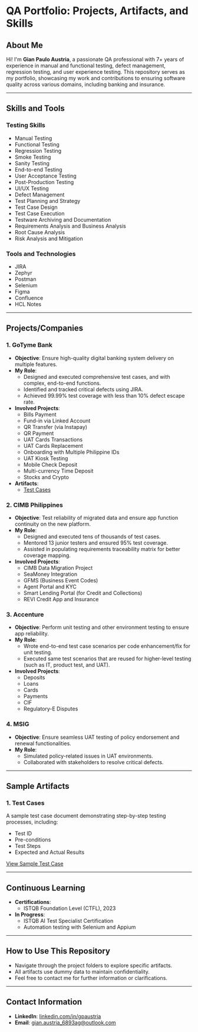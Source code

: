 # QA Portfolio: Projects, Artifacts, and Skills

## About Me
Hi! I'm **Gian Paulo Austria**, a passionate QA professional with 7+ years of experience in manual and functional testing, defect management, regression testing, and user experience testing. This repository serves as my portfolio, showcasing my work and contributions to ensuring software quality across various domains, including banking and insurance.

---

## Skills and Tools

### **Testing Skills**
- Manual Testing
- Functional Testing
- Regression Testing
- Smoke Testing
- Sanity Testing
- End-to-end Testing
- User Acceptance Testing
- Post-Production Testing
- UI/UX Testing
- Defect Management
- Test Planning and Strategy
- Test Case Design
- Test Case Execution
- Testware Archiving and Documentation
- Requirements Analysis and Business Analysis
- Root Cause Analysis
- Risk Analysis and Mitigation

### **Tools and Technologies**
- JIRA
- Zephyr
- Postman
- Selenium
- Figma
- Confluence
- HCL Notes

---

## Projects/Companies

### **1. GoTyme Bank**
- **Objective**: Ensure high-quality digital banking system delivery on multiple features.
- **My Role**:
  - Designed and executed comprehensive test cases, and with complex, end-to-end functions.
  - Identified and tracked critical defects using JIRA.
  - Achieved 99.99% test coverage with less than 10% defect escape rate.
- **Involved Projects**:
  - Bills Payment
  - Fund-in via Linked Account
  - QR Transfer (via Instapay)
  - QR Payment
  - UAT Cards Transactions
  - UAT Cards Replacement
  - Onboarding with Multiple Philippine IDs
  - UAT Kiosk Testing
  - Mobile Check Deposit
  - Multi-currency Time Deposit
  - Stocks and Crypto
- **Artifacts**:
  - [Test Cases](./Sample_Exec_Test_Cases.xlsx)

### **2. CIMB Philippines**
- **Objective**: Test reliability of migrated data and ensure app function continuity on the new platform.
- **My Role**:
  - Designed and executed tens of thousands of test cases.
  - Mentored 13 junior testers and ensured 95% test coverage.
  - Assisted in populating requirements traceability matrix for better coverage mapping.
- **Involved Projects**:
  - CIMB Data Migration Project
  - SeaMoney Integration
  - GFMS (Business Event Codes)
  - Agent Portal and KYC
  - Smart Lending Portal (for Credit and Collections)
  - REVI Credit App and Insurance

### **3. Accenture**
- **Objective**: Perform unit testing and other environment testing to ensure app reliability.
- **My Role**:
  - Wrote end-to-end test case scenarios per code enhancement/fix for unit testing.
  - Executed same test scenarios that are reused for higher-level testing (such as IT, product test, and UAT).
- **Involved Projects**:
  - Deposits
  - Loans
  - Cards
  - Payments
  - CIF
  - Regulatory-E Disputes

### **4. MSIG**
- **Objective**: Ensure seamless UAT testing of policy endorsement and renewal functionalities.
- **My Role**:
  - Simulated policy-related issues in UAT environments.
  - Collaborated with stakeholders to resolve critical defects.

---

## Sample Artifacts

### **1. Test Cases**
A sample test case document demonstrating step-by-step testing processes, including:
- Test ID
- Pre-conditions
- Test Steps
- Expected and Actual Results

[View Sample Test Case](./Sample_Exec_Test_Cases.xlsx)

---

## Continuous Learning
- **Certifications**:
  - ISTQB Foundation Level (CTFL), 2023
- **In Progress**:
  - ISTQB AI Test Specialist Certification
  - Automation testing with Selenium and Appium

---

## How to Use This Repository
- Navigate through the project folders to explore specific artifacts.
- All artifacts use dummy data to maintain confidentiality.
- Feel free to contact me for further information or clarifications.

---

## Contact Information
- **LinkedIn**: [linkedin.com/in/gpaustria](https://linkedin.com/in/gpaustria)
- **Email**: [gian.austria_6893ag@outlook.com](mailto:gian.austria_6893ag@outlook.com)
